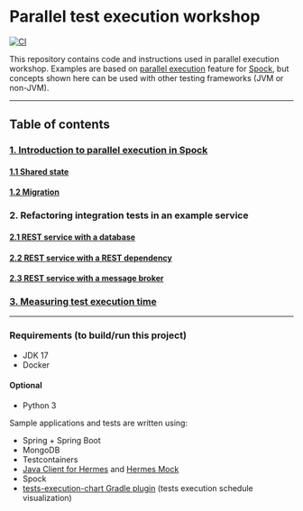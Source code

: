 # Parallel test execution workshop

[![CI](https://github.com/allegro-playground/parallel-test-execution-workshop/actions/workflows/ci.yml/badge.svg)](https://github.com/allegro-playground/parallel-test-execution-workshop/actions/workflows/ci.yml)

This repository contains code and instructions used in parallel execution workshop. Examples are based
on [parallel execution](https://spockframework.org/spock/docs/2.3/parallel_execution.html) feature
for [Spock](https://spockframework.org), but concepts shown here can be used with other testing frameworks (JVM or
non-JVM).


---

## Table of contents

### [1. Introduction to parallel execution in Spock](part1.0-introduction/README.md)

#### [1.1 Shared state](part1.1-shared-state/README.md)

#### [1.2 Migration](part1.2-migration/README.md)

### 2. Refactoring integration tests in an example service

#### [2.1 REST service with a database](part2.1-database/README.md)

#### [2.2 REST service with a REST dependency](part2.2-rest/README.md)

#### [2.3 REST service with a message broker](part2.3-message-broker/README.md)

### [3. Measuring test execution time](part3.0-measuring/README.md)

---

### Requirements (to build/run this project)

- JDK 17
- Docker

#### Optional

- Python 3

Sample applications and tests are written using:

- Spring + Spring Boot
- MongoDB
- Testcontainers
- [Java Client for Hermes](https://hermes-pubsub.readthedocs.io/en/latest/user/java-client/)
  and [Hermes Mock](https://hermes-pubsub.readthedocs.io/en/latest/user/hermes-mock/)
- Spock
- [tests-execution-chart Gradle plugin](https://github.com/platan/tests-execution-chart) (tests execution schedule visualization)
